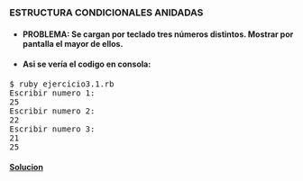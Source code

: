 ### ESTRUCTURA CONDICIONALES ANIDADAS

* #### PROBLEMA: Se cargan por teclado tres números distintos. Mostrar por pantalla el mayor de ellos.


* #### Asi se vería el codigo en consola:

<pre>
$ ruby ejercicio3.1.rb
Escribir numero 1: 
25
Escribir numero 2: 
22
Escribir numero 3: 
21
25
</pre>



#### [Solucion][6]
[6]:/Ejercicio3.1/ejercicio3.1.rb